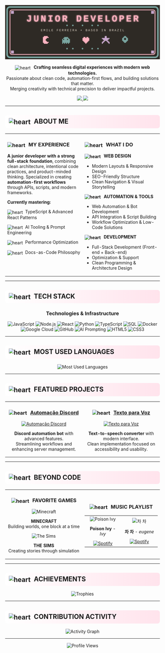 <div align="center">
  <img src="./header.svg" alt="Header animado" />
</div>

<div align="center">

<img src="https://art.pixilart.com/sr222a79ddbdaaws3.png" width="18" height="18" style="vertical-align:middle; margin-right:6px" alt="heart"/> **Crafting seamless digital experiences with modern web technologies.**  
Passionate about clean code, automation-first flows, and building solutions that matter.  
Merging creativity with technical precision to deliver impactful projects.

<a href="https://www.linkedin.com/in/emile-ferreira-21a776274" target="_blank">
  <img src="https://img.shields.io/badge/CONNECT-LinkedIn-FFB3C1?style=for-the-badge&logo=linkedin&logoColor=2E2A25&labelColor=E8DCCF">
</a>
<a href="https://github.com/mcemy?tab=repositories" target="_blank">
  <img src="https://img.shields.io/badge/EXPLORE-Repositories-7AA6A1?style=for-the-badge&logo=github&logoColor=2E2A25&labelColor=E8DCCF">
</a>

</div>

---

<h2 style="text-align:left; background: linear-gradient(90deg, #FFFFFF 0%, #FFE3EC 100%); padding: 8px 12px; border-radius: 8px;">
  <img src="https://art.pixilart.com/sr222a79ddbdaaws3.png" width="18" height="18" style="vertical-align:middle; margin-right:6px" alt="heart"/>
  ABOUT ME
</h2>

<table>
<tr>
<td width="50%" valign="top">

<h3>
  <img src="https://art.pixilart.com/sr222a79ddbdaaws3.png" width="16" height="16" style="vertical-align:middle; margin-right:6px" alt="heart"/>
  MY EXPERIENCE
</h3>

**A junior developer with a strong full-stack foundation**, combining clean architecture, intentional code practices, and product-minded thinking. Specialized in creating **automation-first workflows** through APIs, scripts, and modern frameworks.

**Currently mastering:**

<img src="https://art.pixilart.com/sr222a79ddbdaaws3.png" width="14" height="14" style="vertical-align:middle; margin-right:4px" alt="heart"/> TypeScript & Advanced React Patterns

<img src="https://art.pixilart.com/sr222a79ddbdaaws3.png" width="14" height="14" style="vertical-align:middle; margin-right:4px" alt="heart"/> AI Tooling & Prompt Engineering

<img src="https://art.pixilart.com/sr222a79ddbdaaws3.png" width="14" height="14" style="vertical-align:middle; margin-right:4px" alt="heart"/> Performance Optimization

<img src="https://art.pixilart.com/sr222a79ddbdaaws3.png" width="14" height="14" style="vertical-align:middle; margin-right:4px" alt="heart"/> Docs-as-Code Philosophy

</td>
<td width="50%" valign="top">

<h3>
  <img src="https://art.pixilart.com/sr222a79ddbdaaws3.png" width="16" height="16" style="vertical-align:middle; margin-right:6px" alt="heart"/>
  WHAT I DO
</h3>

**<img src="https://freepngimg.com/thumb/painting/84774-square-art-pixel-rectangle-cat-hd-image-free-png.png" width="28" height="28" style="vertical-align:middle; margin-right:6px" alt="heart"/> WEB DESIGN**
- Modern Layouts & Responsive Design
- SEO-Friendly Structure
- Clean Navigation & Visual Storytelling

**<img src="https://freepngimg.com/thumb/painting/84774-square-art-pixel-rectangle-cat-hd-image-free-png.png" width="28" height="28" style="vertical-align:middle; margin-right:6px" alt="heart"/> AUTOMATION & TOOLS**
- Web Automation & Bot Development
- API Integration & Script Building
- Workflow Optimization & Low-Code Solutions

**<img src="https://freepngimg.com/thumb/painting/84774-square-art-pixel-rectangle-cat-hd-image-free-png.png" width="28" height="28" style="vertical-align:middle; margin-right:6px" alt="heart"/> DEVELOPMENT**
- Full-Stack Development (Front-end + Back-end)
- Optimization & Support
- Clean Programming & Architecture Design

</td>
</tr>
</table>

---

<h2 style="text-align:left; background: linear-gradient(90deg, #FFFFFF 0%, #FFE3EC 100%); padding: 8px 12px; border-radius: 8px;">
  <img src="https://art.pixilart.com/sr222a79ddbdaaws3.png" width="18" height="18" style="vertical-align:middle; margin-right:6px" alt="heart"/>
  TECH STACK
</h2>

<div align="center">

### Technologies & Infrastructure

<img src="https://img.shields.io/badge/JavaScript-FFB3C1?style=for-the-badge&logo=javascript&logoColor=2E2A25&labelColor=E8DCCF" alt="JavaScript"/>
<img src="https://img.shields.io/badge/Node.js-7AA6A1?style=for-the-badge&logo=node.js&logoColor=2E2A25&labelColor=E8DCCF" alt="Node.js"/>
<img src="https://img.shields.io/badge/React-7AA6A1?style=for-the-badge&logo=react&logoColor=2E2A25&labelColor=E8DCCF" alt="React"/>
<img src="https://img.shields.io/badge/Python-C7A7CC?style=for-the-badge&logo=python&logoColor=2E2A25&labelColor=E8DCCF" alt="Python"/>
<img src="https://img.shields.io/badge/TypeScript-C7A7CC?style=for-the-badge&logo=typescript&logoColor=2E2A25&labelColor=E8DCCF" alt="TypeScript"/>
<img src="https://img.shields.io/badge/SQL-C7A7CC?style=for-the-badge&logo=sqlite&logoColor=2E2A25&labelColor=E8DCCF" alt="SQL"/>
<img src="https://img.shields.io/badge/Docker-C7A7CC?style=for-the-badge&logo=docker&logoColor=2E2A25&labelColor=E8DCCF" alt="Docker"/>
<img src="https://img.shields.io/badge/Google_Cloud-C7A7CC?style=for-the-badge&logo=google-cloud&logoColor=2E2A25&labelColor=E8DCCF" alt="Google Cloud"/>
<img src="https://img.shields.io/badge/GitHub-7AA6A1?style=for-the-badge&logo=github&logoColor=2E2A25&labelColor=E8DCCF" alt="GitHub"/>
<img src="https://img.shields.io/badge/AI_Prompting-FFB3C1?style=for-the-badge&logoColor=2E2A25&labelColor=E8DCCF" alt="AI Prompting"/>
<img src="https://img.shields.io/badge/HTML5-FFB3C1?style=for-the-badge&logo=html5&logoColor=2E2A25&labelColor=E8DCCF" alt="HTML5"/>
<img src="https://img.shields.io/badge/CSS3-7AA6A1?style=for-the-badge&logo=css3&logoColor=2E2A25&labelColor=E8DCCF" alt="CSS3"/>

</div>

---

<h2 style="text-align:left; background: linear-gradient(90deg, #FFFFFF 0%, #FFE3EC 100%); padding: 8px 12px; border-radius: 8px;">
  <img src="https://art.pixilart.com/sr222a79ddbdaaws3.png" width="18" height="18" style="vertical-align:middle; margin-right:6px" alt="heart"/>
  MOST USED LANGUAGES
</h2>

<div align="center">

<img src="https://github-readme-stats.vercel.app/api/top-langs/?username=mcemy&layout=compact&langs_count=8&bg_color=FFE3EC&title_color=2E2A25&text_color=2E2A25&border_color=E8DCCF" alt="Most Used Languages" />

</div>

---

<h2 style="text-align:left; background: linear-gradient(90deg, #FFFFFF 0%, #FFE3EC 100%); padding: 8px 12px; border-radius: 8px;">
  <img src="https://art.pixilart.com/sr222a79ddbdaaws3.png" width="18" height="18" style="vertical-align:middle; margin-right:6px" alt="heart"/>
  FEATURED PROJECTS
</h2>

<div align="center">

<table>
<tr>
<td align="center" width="50%">

### <img src="https://art.pixilart.com/sr222a79ddbdaaws3.png" width="16" height="16" style="vertical-align:middle; margin-right:6px" alt="heart"/> [Automação Discord](https://github.com/mcemy/Automacao-Discord)

<a href="https://github.com/mcemy/Automacao-Discord">
  <img src="https://github-readme-stats.vercel.app/api/pin/?username=mcemy&repo=Automacao-Discord&bg_color=FFE3EC&title_color=2E2A25&text_color=2E2A25&icon_color=7AA6A1&border_color=E8DCCF&description_lines_count=3" alt="Automação Discord" />
</a>

**Discord automation bot** with advanced features.  
Streamlining workflows and enhancing server management.

</td>
<td align="center" width="50%">

### <img src="https://art.pixilart.com/sr222a79ddbdaaws3.png" width="16" height="16" style="vertical-align:middle; margin-right:6px" alt="heart"/> [Texto para Voz](https://github.com/mcemy/Texto-para-voz)

<a href="https://github.com/mcemy/Texto-para-voz">
  <img src="https://github-readme-stats.vercel.app/api/pin/?username=mcemy&repo=Texto-para-voz&bg_color=FFE3EC&title_color=2E2A25&text_color=2E2A25&icon_color=7AA6A1&border_color=E8DCCF&description_lines_count=3" alt="Texto para Voz" />
</a>

**Text-to-speech converter** with modern interface.  
Clean implementation focused on accessibility and usability.

</td>
</tr>
</table>

</div>

---

<h2 style="text-align:left; background: linear-gradient(90deg, #FFFFFF 0%, #FFE3EC 100%); padding: 8px 12px; border-radius: 8px;">
  <img src="https://art.pixilart.com/sr222a79ddbdaaws3.png" width="18" height="18" style="vertical-align:middle; margin-right:6px" alt="heart"/>
  BEYOND CODE
</h2>

<div align="center">

<table>
<tr>
<td align="center" width="50%">

<h3>
  <img src="https://art.pixilart.com/sr222a79ddbdaaws3.png" width="16" height="16" style="vertical-align:middle; margin-right:6px" alt="heart"/>
  FAVORITE GAMES
</h3>

<img src="https://img.icons8.com/?size=100&id=AGd4H8W40vJ2&format=png&color=F25081" width="48" alt="Minecraft"/>

**MINECRAFT**  
Building worlds, one block at a time

<img src="https://img.icons8.com/ios-filled/50/FFB3C1/the-sims.png" width="48" alt="The Sims"/>

**THE SIMS**  
Creating stories through simulation

</td>
<td align="center" width="50%">

<h3>
  <img src="https://art.pixilart.com/sr222a79ddbdaaws3.png" width="16" height="16" style="vertical-align:middle; margin-right:6px" alt="heart"/>
  MUSIC PLAYLIST
</h3>

<table>
<tr>
<td align="center" width="200">
<img src="https://media3.giphy.com/media/v1.Y2lkPTc5MGI3NjExdHN4bWM4cjl0bHJ6czV4M2FidWMwcXd2MnNseHp2NHplcWtqcXhnbCZlcD12MV9pbnRlcm5hbF9naWZfYnlfaWQmY3Q9Zw/1vLHnnIiwUN7a/giphy.gif" width="80" height="80" alt="Poison Ivy"/>

**Poison Ivy** - *Ivy*

<a href="https://open.spotify.com/intl-pt/track/0A1bOmCvvxxn8oWToYzRrz?si=d5457125bc344c6d">
<img src="https://img.shields.io/badge/▶-Spotify-FFB3C1?style=flat&logo=spotify&logoColor=2E2A25&labelColor=E8DCCF" alt="Spotify"/>
</a>
</td>
<td align="center" width="200">
<img src="https://b-ssl.duitang.com/uploads/item/201805/31/20180531232035_yhyvx.gif" width="80" height="80" alt="차 차"/>

**차 차** - *eugene*

<a href="https://open.spotify.com/intl-pt/track/5gf02Up1VjHZ8hZYtmF1TE?si=cbc5403fd1fe4151">
<img src="https://img.shields.io/badge/▶-Spotify-FFB3C1?style=flat&logo=spotify&logoColor=2E2A25&labelColor=E8DCCF" alt="Spotify"/>
</a>
</td>
</tr>
</table>

</td>
</tr>
</table>

</div>

---

<h2 style="text-align:left; background: linear-gradient(90deg, #FFFFFF 0%, #FFE3EC 100%); padding: 8px 12px; border-radius: 8px;">
  <img src="https://art.pixilart.com/sr222a79ddbdaaws3.png" width="18" height="18" style="vertical-align:middle; margin-right:6px" alt="heart"/>
  ACHIEVEMENTS
</h2>

<div align="center">

<img src="https://github-profile-trophy.vercel.app/?username=mcemy&theme=chalk&no-bg=true&no-frame=true&row=1&column=7&margin-w=10" alt="Trophies"/>

</div>

---

<h2 style="text-align:left; background: linear-gradient(90deg, #FFFFFF 0%, #FFE3EC 100%); padding: 8px 12px; border-radius: 8px;">
  <img src="https://art.pixilart.com/sr222a79ddbdaaws3.png" width="18" height="18" style="vertical-align:middle; margin-right:6px" alt="heart"/>
  CONTRIBUTION ACTIVITY
</h2>

<div align="center">
  
<img src="https://github-readme-activity-graph.vercel.app/graph?username=mcemy&bg_color=FFE3EC&color=2E2A25&line=7AA6A1&point=FFB3C1&area=true&area_color=FFB3C1&title_color=2E2A25&hide_border=false&border_color=E8DCCF" alt="Activity Graph"/>

</div>

---

<div align="center">


<img src="https://komarev.com/ghpvc/?username=mcemy&label=Profile%20Views&color=7AA6A1&style=for-the-badge" alt="Profile Views"/>

</div>
